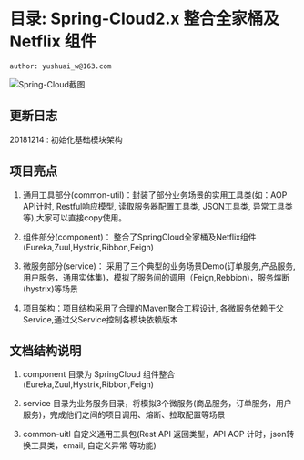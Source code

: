 # 目录: Spring-Cloud2.x 整合全家桶及Netflix 组件
    author: yushuai_w@163.com
 ![Spring-Cloud截图](https://img-blog.csdnimg.cn/20181212194132161.png?x-oss-process=image/watermark,type_ZmFuZ3poZW5naGVpdGk,shadow_10,text_aHR0cHM6Ly9ibG9nLmNzZG4ubmV0L3NodWFpX3d5,size_16,color_FFFFFF,t_70)

## 更新日志
20181214 : 初始化基础模块架构

## 项目亮点
1. 通用工具部分(common-util)：封装了部分业务场景的实用工具类(如：AOP API计时, Restful响应模型, 读取服务器配置工具类, JSON工具类, 异常工具类等),大家可以直接copy使用。

2. 组件部分(component)： 整合了SpringCloud全家桶及Netflix组件(Eureka,Zuul,Hystrix,Ribbon,Feign)

3. 微服务部分(service)： 采用了三个典型的业务场景Demo(订单服务,产品服务,用户服务，通用实体集)，模拟了服务间的调用（Feign,Rebbion)，服务熔断(hystrix)等场景

4. 项目架构：项目结构采用了合理的Maven聚合工程设计, 各微服务依赖于父Service,通过父Service控制各模块依赖版本

## 文档结构说明
1. component 目录为 SpringCloud 组件整合(Eureka,Zuul,Hystrix,Ribbon,Feign)

2. service 目录为业务服务目录，将模拟3个微服务(商品服务，订单服务，用户服务)，完成他们之间的项目调用、熔断、拉取配置等场景 

3. common-uitl 自定义通用工具包(Rest API 返回类型，API AOP 计时，json转换工具类，email, 自定义异常 等功能)